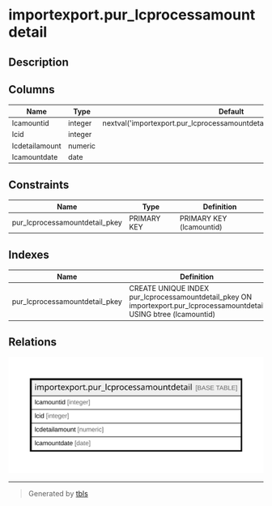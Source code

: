 # importexport.pur_lcprocessamountdetail

## Description

## Columns

| Name | Type | Default | Nullable | Children | Parents | Comment |
| ---- | ---- | ------- | -------- | -------- | ------- | ------- |
| lcamountid | integer | nextval('importexport.pur_lcprocessamountdetail_lcamountid_seq'::regclass) | false |  |  |  |
| lcid | integer |  | true |  |  |  |
| lcdetailamount | numeric |  | true |  |  |  |
| lcamountdate | date |  | true |  |  |  |

## Constraints

| Name | Type | Definition |
| ---- | ---- | ---------- |
| pur_lcprocessamountdetail_pkey | PRIMARY KEY | PRIMARY KEY (lcamountid) |

## Indexes

| Name | Definition |
| ---- | ---------- |
| pur_lcprocessamountdetail_pkey | CREATE UNIQUE INDEX pur_lcprocessamountdetail_pkey ON importexport.pur_lcprocessamountdetail USING btree (lcamountid) |

## Relations

![er](importexport.pur_lcprocessamountdetail.svg)

---

> Generated by [tbls](https://github.com/k1LoW/tbls)
